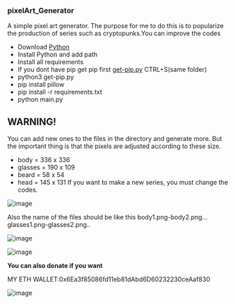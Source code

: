 ### pixelArt_Generator

A simple pixel art generator. The purpose for me to do this is to popularize the production of series such as cryptopunks.You can improve the codes




- Download [Python](https://www.python.org/downloads/)
- Install Python and add path
- Install all requirements
- If you dont have pip get pip first
[get-pip.py](https://bootstrap.pypa.io/get-pip.py)
CTRL+S(same folder)
- python3 get-pip.py
- pip install pillow
- pip install -r requirements.txt
- python main.py

## WARNING!

You can add new ones to the files in the directory and generate more.
But the important thing is that the pixels are adjusted according to these size.
- body = 336 x 336
- glasses = 190 x 109
- beard = 58 x 54
- head = 145 x 131
If you want to make a new series, you must change the codes.


![image](https://user-images.githubusercontent.com/80769968/112228229-08e6b680-8c42-11eb-83a1-9fad926eb133.png)







Also the name of the files should be like this
body1.png-body2.png…
glasses1.png-glasses2.png..








![image](https://user-images.githubusercontent.com/80769968/112098077-3be16980-8bb2-11eb-930c-16cf5eb8b2a0.png)







![image](https://user-images.githubusercontent.com/80769968/112098099-47349500-8bb2-11eb-8661-27ddf6bdacbe.png)















**You can also donate if you want**




MY ETH WALLET:0x6Ea3f85086fd11eb81dAbd6D60232230ceAaf830


![image](https://user-images.githubusercontent.com/80769968/112097825-c5dd0280-8bb1-11eb-9313-ecf66e3fb203.png)
